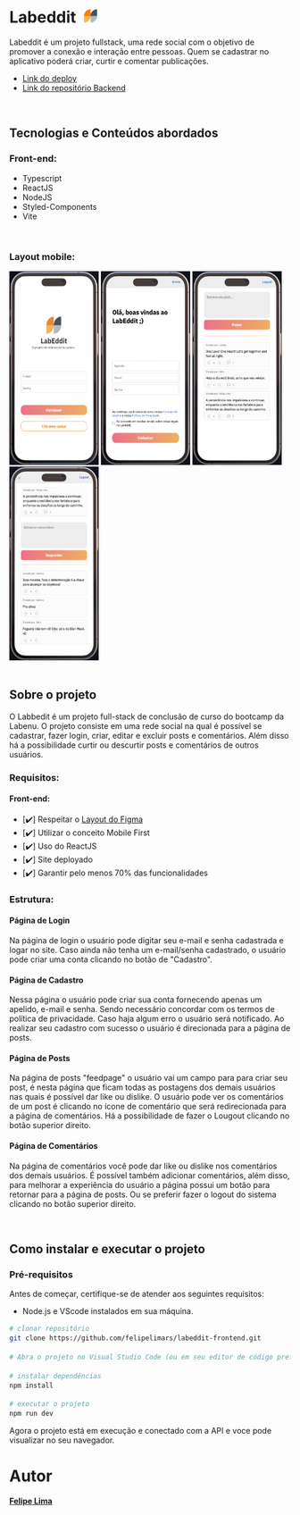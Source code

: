 # Labeddit&nbsp;&nbsp;<img src="https://github.com/felipelimars/labeddit-frontend/blob/main/labeddit/src/assets/minilogo.png" alt="Mini Logo" width="25" height="25" style="margin-right: 10px;">

Labeddit é um projeto fullstack, uma rede social com o objetivo de promover a conexão e interação entre pessoas.
Quem se cadastrar no aplicativo poderá criar, curtir e comentar publicações.


- [Link do deploy](https://labeddit-frontend-mwvh.vercel.app/)
- [Link do repositório Backend](https://github.com/felipelimars/labeddit-backend)

<br>

<h2 align="">Tecnologias e Conteúdos abordados</h2>

### Front-end: 

- Typescript 
- ReactJS
- NodeJS 
- Styled-Components
- Vite
  
<br>

### Layout mobile:

<div>
  <img src="https://github.com/felipelimars/labeddit-frontend/blob/main/labeddit/src/assets/1.png" style="width: 160px; height: 347px;">
  <img src="https://github.com/felipelimars/labeddit-frontend/blob/main/labeddit/src/assets/2.png" style="width: 160px; height: 347px;">
  <img src="https://github.com/felipelimars/labeddit-frontend/blob/main/labeddit/src/assets/3.png" style="width: 160px; height: 347px;">
  <img src="https://github.com/felipelimars/labeddit-frontend/blob/main/labeddit/src/assets/4.png" style="width: 160px; height: 347px;">
</div>

<br>

<h2 align="">Sobre o projeto</h2>

O Labbedit é um projeto full-stack de conclusão de curso do bootcamp da Labenu. O projeto consiste em uma rede social na qual é possível se cadastrar, fazer login, criar, editar e excluir posts e comentários. Além disso há a possibilidade curtir ou descurtir posts e comentários de outros usuários. 

### Requisitos: 

#### Front-end:

- [✔️] Respeitar o [Layout do Figma](https://www.figma.com/file/Byakv89sjTqI6NG2NRAAKJ/Projeto-Integrador-Labeddit?nodeid=0%3A1&t=haX9j5M0lHbjWnAr0)
- [✔️] Utilizar o conceito Mobile First
- [✔️] Uso do ReactJS
- [✔️] Site deployado
- [✔️] Garantir pelo menos 70% das funcionalidades

### Estrutura: 

#### Página de Login
Na página de login o usuário pode digitar seu e-mail e senha cadastrada e logar no site. Caso ainda não tenha um e-mail/senha cadastrado, o usuário pode criar uma conta clicando no botão de "Cadastro".

#### Página de Cadastro
Nessa página o usuário pode criar sua conta fornecendo apenas um apelido, e-mail e senha. Sendo necessário concordar com os termos de política de privacidade. Caso haja algum erro o usuário será notificado. Ao realizar seu cadastro com sucesso o usuário é direcionada para a página de posts.

#### Página de Posts
Na página de posts "feedpage" o usuário vai um campo para para criar seu post, é nesta página que ficam todas as postagens dos demais usuários nas quais é possível dar like ou dislike. O usuário pode ver os comentários de um post é clicando no ícone de comentário que será redirecionada para a página de comentários. Há a possibilidade de fazer o Lougout clicando no botão superior direito.

#### Página de Comentários
Na página de comentários você pode dar like ou dislike nos comentários dos demais usuários. É possível também adicionar comentários, além disso, para melhorar a experiência do usuário a página possui um botão para retornar para a página de posts. Ou se preferir fazer o logout do sistema clicando no botão superior direito.

<br>

## Como instalar e executar o projeto

### Pré-requisitos

Antes de começar, certifique-se de atender aos seguintes requisitos:

- Node.js e VScode instalados em sua máquina.


```bash / terminal
# clonar repositório
git clone https://github.com/felipelimars/labeddit-frontend.git

# Abra o projeto no Visual Studio Code (ou em seu editor de código preferido).

# instalar dependências
npm install

# executar o projeto
npm run dev
```

Agora o projeto está em execução e conectado com a API e voce pode visualizar no seu navegador.

# Autor

[**Felipe Lima**](https://www.linkedin.com/in/felipelimars)


